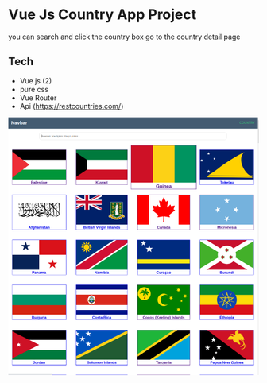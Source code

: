 # Vue Js Country App Project

you can search and click the country box go to the country detail page

## Tech

- Vue js (2)
- pure css
- Vue Router
- Api (https://restcountries.com/)

![App Screenshot](./public/lastCountry.png)
